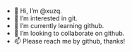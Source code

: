 - 👋 Hi, I’m @xuzq.
- 👀 I’m interested in git.
- 🌱 I’m currently learning github.
- 💞️ I’m looking to collaborate on github.
- 📫 Please reach me by github, thanks!

